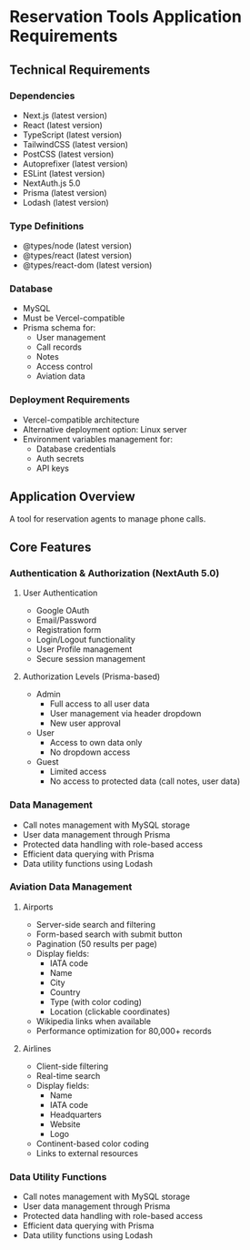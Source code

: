 # Reservation Tools Application Requirements

## Technical Requirements
### Dependencies
- Next.js (latest version)
- React (latest version)
- TypeScript (latest version)
- TailwindCSS (latest version)
- PostCSS (latest version)
- Autoprefixer (latest version)
- ESLint (latest version)
- NextAuth.js 5.0
- Prisma (latest version)
- Lodash (latest version)

### Type Definitions
- @types/node (latest version)
- @types/react (latest version)
- @types/react-dom (latest version)

### Database
- MySQL
- Must be Vercel-compatible
- Prisma schema for:
  - User management
  - Call records
  - Notes
  - Access control
  - Aviation data

### Deployment Requirements
- Vercel-compatible architecture
- Alternative deployment option: Linux server
- Environment variables management for:
  - Database credentials
  - Auth secrets
  - API keys

## Application Overview
A tool for reservation agents to manage phone calls.

## Core Features

### Authentication & Authorization (NextAuth 5.0)
1. User Authentication
   - Google OAuth
   - Email/Password
   - Registration form
   - Login/Logout functionality
   - User Profile management
   - Secure session management

2. Authorization Levels (Prisma-based)
   - Admin
     - Full access to all user data
     - User management via header dropdown
     - New user approval
   - User
     - Access to own data only
     - No dropdown access
   - Guest
     - Limited access
     - No access to protected data (call notes, user data)

### Data Management
- Call notes management with MySQL storage
- User data management through Prisma
- Protected data handling with role-based access
- Efficient data querying with Prisma
- Data utility functions using Lodash

### Aviation Data Management
1. Airports
   - Server-side search and filtering
   - Form-based search with submit button
   - Pagination (50 results per page)
   - Display fields:
     - IATA code
     - Name
     - City
     - Country
     - Type (with color coding)
     - Location (clickable coordinates)
   - Wikipedia links when available
   - Performance optimization for 80,000+ records

2. Airlines
   - Client-side filtering
   - Real-time search
   - Display fields:
     - Name
     - IATA code
     - Headquarters
     - Website
     - Logo
   - Continent-based color coding
   - Links to external resources

### Data Utility Functions
- Call notes management with MySQL storage
- User data management through Prisma
- Protected data handling with role-based access
- Efficient data querying with Prisma
- Data utility functions using Lodash
